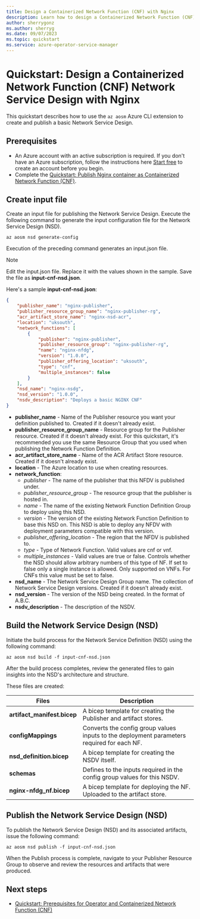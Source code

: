 ```yaml
---
title: Design a Containerized Network Function (CNF) with Nginx
description: Learn how to design a Containerized Network Function (CNF) with Nginx.
author: sherrygonz
ms.author: sherryg
ms.date: 09/07/2023
ms.topic: quickstart
ms.service: azure-operator-service-manager
---
```


# Quickstart: Design a Containerized Network Function (CNF) Network Service Design with Nginx  


 This quickstart describes how to use the `az aosm` Azure CLI extension to create and publish a basic Network Service Design.

## Prerequisites

- An Azure account with an active subscription is required. If you don't have an Azure subscription, follow the instructions here [Start free](https://azure.microsoft.com/free/?WT.mc_id=A261C142F) to create an account before you begin.
- Complete the [Quickstart: Publish Nginx container as Containerized Network Function (CNF)](quickstart-publish-containerized-network-function-definition.md).

## Create input file

Create an input file for publishing the Network Service Design. Execute the following command to generate the input configuration file for the Network Service Design (NSD).

```azurecli
az aosm nsd generate-config
```

Execution of the preceding command generates an input.json file.

> [!NOTE]
> Edit the input.json file. Replace it with the values shown in the sample. Save the file as **input-cnf-nsd.json**.

Here's a sample **input-cnf-nsd.json**:

```json
{
    "publisher_name": "nginx-publisher",
    "publisher_resource_group_name": "nginx-publisher-rg",
    "acr_artifact_store_name": "nginx-nsd-acr",
    "location": "uksouth",
    "network_functions": [
        {
            "publisher": "nginx-publisher",
            "publisher_resource_group": "nginx-publisher-rg",
            "name": "nginx-nfdg",
            "version": "1.0.0",
            "publisher_offering_location": "uksouth",
            "type": "cnf",
            "multiple_instances": false
        }
    ],
    "nsd_name": "nginx-nsdg",
    "nsd_version": "1.0.0",
    "nsdv_description": "Deploys a basic NGINX CNF"
}
``````
- **publisher_name** - Name of the Publisher resource you want your definition published to. Created if it doesn't already exist.
- **publisher_resource_group_name** - Resource group for the Publisher resource. Created if it doesn't already exist. For this quickstart, it's recommended you use the same Resource Group that you used when publishing the Network Function Definition.
- **acr_artifact_store_name** - Name of the ACR Artifact Store resource. Created if it doesn't already exist.
- **location** - The Azure location to use when creating resources.
- **network_function**:
  - *publisher* - The name of the publisher that this NFDV is published under.
  - *publisher_resource_group* - The resource group that the publisher is hosted in.
  - *name* - The name of the existing Network Function Definition Group to deploy using this NSD.
  - *version* - The version of the existing Network Function Definition to base this NSD on.  This NSD is able to deploy any NFDV with deployment parameters compatible with this version.
  - *publisher_offering_location* - The region that the NFDV is published to.
  - *type* - Type of Network Function. Valid values are cnf or vnf.
  - *multiple_instances* - Valid values are true or false.  Controls whether the NSD should allow arbitrary numbers of this type of NF. If set to false only a single instance is allowed. Only supported on VNFs. For CNFs this value must be set to false.
- **nsd_name** - The Network Service Design Group name. The collection of Network Service Design versions. Created if it doesn't already exist.
- **nsd_version** - The version of the NSD being created. In the format of A.B.C.
- **nsdv_description** - The description of the NSDV.

## Build the Network Service Design (NSD)

Initiate the build process for the Network Service Definition (NSD) using the following command:

```azurecli
az aosm nsd build -f input-cnf-nsd.json
```
After the build process completes, review the generated files to gain insights into the NSD's architecture and structure.

These files are created:

|Files  |Description  |
|---------|---------|
|**artifact_manifest.bicep**     |   A bicep template for creating the Publisher and artifact stores.      |
|**configMappings**     |      Converts the config group values inputs to the deployment parameters required for each NF.   |
|**nsd_definition.bicep**     |   A bicep template for creating the NSDV itself.      |
|**schemas**    |     Defines to the inputs required in the config group values for this NSDV.    |
|**nginx-nfdg_nf.bicep**    |   A bicep template for deploying the NF.  Uploaded to the artifact store.      |

## Publish the Network Service Design (NSD)

To publish the Network Service Design (NSD) and its associated artifacts, issue the following command:

```azurecli
az aosm nsd publish -f input-cnf-nsd.json
```
When the Publish process is complete, navigate to your Publisher Resource Group to observe and review the resources and artifacts that were produced.

## Next steps

- [Quickstart: Prerequisites for Operator and Containerized Network Function (CNF)](quickstart-containerized-network-function-operator.md)